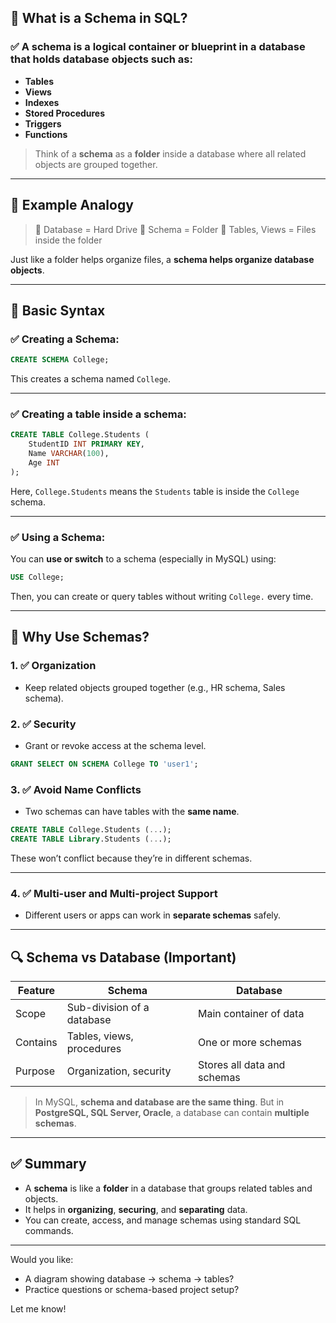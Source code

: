 ## 🔷 What is a **Schema** in SQL?

### ✅ **A schema is a logical container or blueprint** in a database that holds database **objects** such as:

* **Tables**
* **Views**
* **Indexes**
* **Stored Procedures**
* **Triggers**
* **Functions**

> Think of a **schema** as a **folder** inside a database where all related objects are grouped together.

---

## 🧱 Example Analogy

> 📁 Database = Hard Drive
> 📂 Schema = Folder
> 📄 Tables, Views = Files inside the folder

Just like a folder helps organize files, a **schema helps organize database objects**.

---

## 🔧 Basic Syntax

### ✅ Creating a Schema:

```sql
CREATE SCHEMA College;
```

This creates a schema named `College`.

---

### ✅ Creating a table inside a schema:

```sql
CREATE TABLE College.Students (
    StudentID INT PRIMARY KEY,
    Name VARCHAR(100),
    Age INT
);
```

Here, `College.Students` means the `Students` table is inside the `College` schema.

---

### ✅ Using a Schema:

You can **use or switch** to a schema (especially in MySQL) using:

```sql
USE College;
```

Then, you can create or query tables without writing `College.` every time.

---

## 🧩 Why Use Schemas?

### 1. ✅ **Organization**

* Keep related objects grouped together (e.g., HR schema, Sales schema).

### 2. ✅ **Security**

* Grant or revoke access at the schema level.

```sql
GRANT SELECT ON SCHEMA College TO 'user1';
```

### 3. ✅ **Avoid Name Conflicts**

* Two schemas can have tables with the **same name**.

```sql
CREATE TABLE College.Students (...);
CREATE TABLE Library.Students (...);
```

These won’t conflict because they’re in different schemas.

---

### 4. ✅ **Multi-user and Multi-project Support**

* Different users or apps can work in **separate schemas** safely.

---

## 🔍 Schema vs Database (Important)

| Feature  | Schema                     | Database                    |
| -------- | -------------------------- | --------------------------- |
| Scope    | Sub-division of a database | Main container of data      |
| Contains | Tables, views, procedures  | One or more schemas         |
| Purpose  | Organization, security     | Stores all data and schemas |

> In MySQL, **schema and database are the same thing**. But in **PostgreSQL, SQL Server, Oracle**, a database can contain **multiple schemas**.

---

## ✅ Summary

* A **schema** is like a **folder** in a database that groups related tables and objects.
* It helps in **organizing**, **securing**, and **separating** data.
* You can create, access, and manage schemas using standard SQL commands.

---

Would you like:

* A diagram showing database → schema → tables?
* Practice questions or schema-based project setup?

Let me know!
